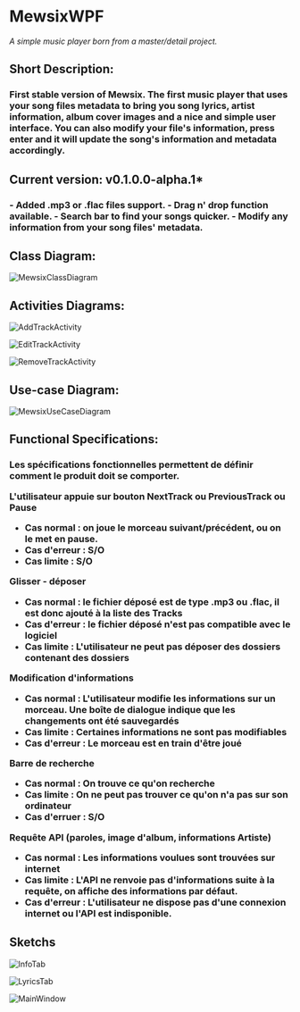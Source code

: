 # MewsixWPF
*A simple music player born from a master/detail project.*


<h2>Short Description:</h2>
<h3>
First stable version of Mewsix. The first music player that uses your song files metadata to bring you song lyrics, artist information, album cover images and a nice and simple user interface. You can also modify your file's information, press enter and it will update the song's information and metadata accordingly.
</h3>


<h2> Current version: v0.1.0.0-alpha.1*</h2>
<h3> 
- Added .mp3 or .flac files support.
- Drag n' drop function available.
- Search bar to find your songs quicker.
- Modify any information from your song files' metadata.
</h3>


<h2>Class Diagram: </h2>

![MewsixClassDiagram](https://github.com/Juansero29/MewsixWPF/blob/master/Diagrams/Class%20Diagram/MewsixClassDiagram.png "Mewsix Complete Class Diagram")


<h2>Activities Diagrams: </h2>

![AddTrackActivity](https://github.com/Juansero29/MewsixWPF/blob/master/Diagrams/Activities%20Diagrams/AddTrackActivity.PNG "Add track activity... ")

![EditTrackActivity](https://github.com/Juansero29/MewsixWPF/blob/master/Diagrams/Activities%20Diagrams/EditTrackActivity.PNG "Edit track activity diagram... ")

![RemoveTrackActivity](https://github.com/Juansero29/MewsixWPF/blob/master/Diagrams/Activities%20Diagrams/RemoveTrackActivity.PNG "Remove track activity diagram...")


<h2>Use-case Diagram: </h2>

![MewsixUseCaseDiagram](https://github.com/Juansero29/MewsixWPF/blob/master/Diagrams/UseCase%20Diagram/MewsixUseCaseDiagram.PNG "Use-case diagram... ")


<h2>Functional Specifications: </h2>

<h3>
Les spécifications fonctionnelles permettent de définir comment le produit doit se comporter.


L'utilisateur appuie sur bouton NextTrack ou PreviousTrack ou Pause
- Cas normal : on joue le morceau suivant/précédent, ou on le met en pause.
- Cas d'erreur : S/O
- Cas limite : S/O

Glisser - déposer
- Cas normal : le fichier déposé est de type .mp3 ou .flac, il est donc ajouté à la liste des Tracks
- Cas d'erreur : le fichier déposé n'est pas compatible avec le logiciel
- Cas limite : L'utilisateur ne peut pas déposer des dossiers contenant des dossiers

Modification d'informations
- Cas normal : L'utilisateur modifie les informations sur un morceau. Une boîte de dialogue indique que les changements ont été sauvegardés
- Cas limite : Certaines informations ne sont pas modifiables
- Cas d'erreur : Le morceau est en train d'être joué

Barre de recherche
- Cas normal : On trouve ce qu'on recherche
- Cas limite : On ne peut pas trouver ce qu'on n'a pas sur son ordinateur
- Cas d'erruer : S/O

Requête API (paroles, image d'album, informations Artiste)
- Cas normal : Les informations voulues sont trouvées sur internet
- Cas limite : L'API ne renvoie pas d'informations suite à la requête, on affiche des informations par défaut.
- Cas d'erreur : L'utilisateur ne dispose pas d'une connexion internet ou l'API est indisponible.
</h3>


<h2> Sketchs </h2>

![InfoTab](https://github.com/Juansero29/MewsixWPF/blob/master/Sketch/InfoTab.png "Info tab sketch...")

![LyricsTab](https://github.com/Juansero29/MewsixWPF/blob/master/Sketch/LyricsTab.png "Lyrics tab sketch...")

![MainWindow](https://github.com/Juansero29/MewsixWPF/blob/master/Sketch/MainWindow.png "Main window sketch...")



